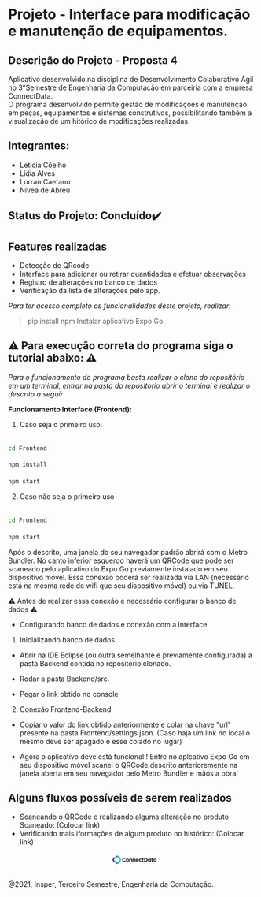 # Projeto - Interface para modificação e manutenção de equipamentos. 

## Descrição do Projeto - Proposta 4

Aplicativo desenvolvido na disciplina de Desenvolvimento Colaborativo Ágil no 3°Semestre de Engenharia da Computação em parceiria com a empresa ConnectData.  
O programa desenvolvido permite gestão de modificações e manutenção em peças, 
equipamentos e sistemas construtivos, possibilitando também a visualização de um hitórico de modificações realizadas. 
 
## Integrantes:

- Letícia Côelho
- Lídia Alves
- Lorran Caetano  
- Nívea de Abreu

## Status do Projeto: Concluído:heavy_check_mark:

## Features realizadas

-  Detecção de QRcode 
-  Interface para adicionar ou retirar quantidades e efetuar observações 
-  Registro de alterações no banco de dados
-  Verificação da lista de alterações pelo app.

*Para ter acesso completo as funcionalidades deste projeto, realizar:*

> pip install npm
> Instalar aplicativo Expo Go. 

## :warning: Para execução correta do programa siga o tutorial abaixo: :warning:

*Para o funcionamento do programa basta realizar o clone do repositório em um terminal, entrar na pasta do repositorio abrir o terminal e realizar o descrito a seguir*

**Funcionamento Interface (Frontend):**

1.  Caso seja o primeiro uso:

```bash

cd Frontend

npm install

npm start

```

2. Caso não seja o primeiro uso

```bash

cd Frontend

npm start

```

Após o descrito, uma janela do seu navegador padrão abrirá com o Metro Bundler.
No canto inferior esquerdo haverá um QRCode que pode ser scaneado pelo aplicativo do Expo Go previamente instalado em seu dispositivo móvel. Essa conexão poderá ser realizada via LAN (necessário está na mesma rede de wifi que seu dispositivo móvel) ou via TUNEL.

:warning: Antes de realizar essa conexão é necessário configurar o banco de dados :warning:

- Configurando banco de dados e conexão com a interface

1. Inicializando banco de dados

- Abrir na IDE Eclipse (ou outra semelhante e previamente configurada) a pasta Backend contida no repositorio clonado.

- Rodar a pasta Backend/src.

- Pegar o link obtido no console

2. Conexão Frontend-Backend

- Copiar o valor do link obtido anteriormente e colar na chave "url" presente na pasta Frontend/settings.json. 
(Caso haja um link no local o mesmo deve ser apagado e esse colado no lugar)

- Agora o aplicativo deve está funcional ! Entre no aplcativo Expo Go em seu dispositivo móvel scanei o QRCode descrito anterioremente na janela aberta em seu navegador pelo Metro Bundler e mãos a obra!

## Alguns fluxos possíveis de serem realizados

- Scaneando o QRCode e realizando alguma alteração no produto Scaneado: (Colocar link)
- Verificando mais iformações de algum produto no histórico: (Colocar link)


<center><img src="Frontend/assets/marca.png" width=100 style="float: center; margin: 0px 0px 10px 10px"></center>

@2021, Insper, Terceiro Semestre, Engenharia da Computação.

